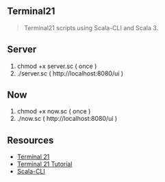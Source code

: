 Terminal21
----------
>Terminal21 scripts using Scala-CLI and Scala 3.

Server
------
1. chmod +x server.sc ( once )
2. ./server.sc ( http://localhost:8080/ui )

Now
---
1. chmod +x now.sc ( once )
2. ./now.sc ( http://localhost:8080/ui )

Resources
---------
* [Terminal 21](https://github.com/kostaskougios/terminal21-restapi)
* [Terminal 21 Tutorial](https://github.com/kostaskougios/terminal21-restapi/blob/main/docs/tutorial.md)
* [Scala-CLI](https://scala-cli.virtuslab.org/)